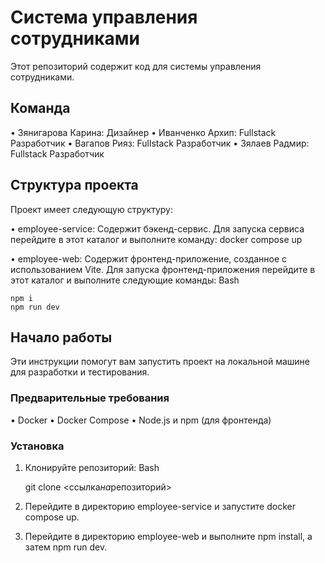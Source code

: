 # Система управления сотрудниками

Этот репозиторий содержит код для системы управления сотрудниками.

## Команда

• Зянигарова Карина: Дизайнер
• Иванченко Архип: Fullstack Разработчик
• Вагапов Рияз: Fullstack Разработчик
• Зялаев Радмир: Fullstack Разработчик

## Структура проекта

Проект имеет следующую структуру:

• employee-service: Содержит бэкенд-сервис. Для запуска сервиса перейдите в этот каталог и выполните команду: docker compose up

• employee-web: Содержит фронтенд-приложение, созданное с использованием Vite. Для запуска фронтенд-приложения перейдите в этот каталог и выполните следующие команды:
Bash

    npm i
    npm run dev

## Начало работы

Эти инструкции помогут вам запустить проект на локальной машине для разработки и тестирования.

### Предварительные требования

• Docker
• Docker Compose
• Node.js и npm (для фронтенда)

### Установка

1. Клонируйте репозиторий:
   Bash

   git clone <ссылка*на*репозиторий>

2. Перейдите в директорию employee-service и запустите docker compose up.

3. Перейдите в директорию employee-web и выполните npm install, а затем npm run dev.
